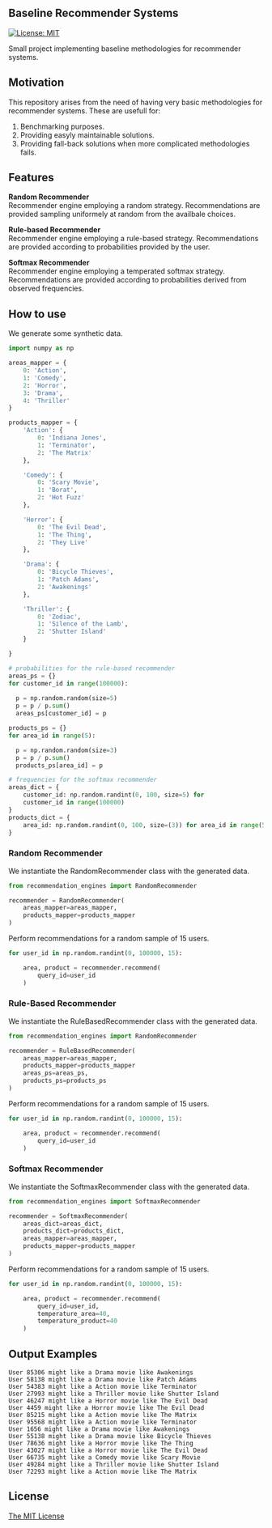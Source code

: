 ## Baseline Recommender Systems


[![License: MIT](https://img.shields.io/badge/License-MIT-yellow.svg)](https://opensource.org/licenses/MIT)

Small project implementing baseline methodologies for recommender systems.

## Motivation

This repository arises from the need of having very basic methodologies for recommender systems. These are usefull for:

1. Benchmarking purposes.
2. Providing easyly maintainable solutions.
3. Providing fall-back solutions when more complicated methodologies fails.

## Features

**Random Recommender**  
Recommender engine employing a random strategy. Recommendations are provided sampling uniformely at random from the availbale choices.
  
**Rule-based Recommender**  
Recommender engine employing a rule-based strategy. Recommendations are provided according to probabilities provided by the user.

**Softmax Recommender**  
Recommender engine employing a temperated softmax strategy. Recommendations are provided according to probabilities derived from observed frequencies.  
  

## How to use  
  
We generate some synthetic data.
```python
import numpy as np

areas_mapper = {
    0: 'Action',
    1: 'Comedy',
    2: 'Horror',
    3: 'Drama',
    4: 'Thriller'
}

products_mapper = {
    'Action': {
        0: 'Indiana Jones',
        1: 'Terminator',
        2: 'The Matrix'
    },

    'Comedy': {
        0: 'Scary Movie',
        1: 'Borat',
        2: 'Hot Fuzz'
    },

    'Horror': {
        0: 'The Evil Dead',
        1: 'The Thing',
        2: 'They Live'
    },

    'Drama': {
        0: 'Bicycle Thieves',
        1: 'Patch Adams',
        2: 'Awakenings'
    },

    'Thriller': {
        0: 'Zodiac',
        1: 'Silence of the Lamb',
        2: 'Shutter Island'
    }

}

# probabilities for the rule-based recommender
areas_ps = {}
for customer_id in range(100000):
  
  p = np.random.random(size=5)
  p = p / p.sum()
  areas_ps[customer_id] = p

products_ps = {}
for area_id in range(5):

  p = np.random.random(size=3)
  p = p / p.sum()
  products_ps[area_id] = p

# frequencies for the softmax recommender
areas_dict = {
    customer_id: np.random.randint(0, 100, size=5) for
    customer_id in range(100000)
}
products_dict = {
    area_id: np.random.randint(0, 100, size=(3)) for area_id in range(5)
}
```
### Random Recommender
We instantiate the RandomRecommender class with the generated data.
```python
from recommendation_engines import RandomRecommender

recommender = RandomRecommender(
    areas_mapper=areas_mapper,
    products_mapper=products_mapper
)
```  
Perform recommendations for a random sample of 15 users.
```python
for user_id in np.random.randint(0, 100000, 15):

    area, product = recommender.recommend(
        query_id=user_id
    )
```  
### Rule-Based Recommender
We instantiate the RuleBasedRecommender class with the generated data.
```python
from recommendation_engines import RandomRecommender

recommender = RuleBasedRecommender(
    areas_mapper=areas_mapper,
    products_mapper=products_mapper
    areas_ps=areas_ps, 
    products_ps=products_ps
)
```  
Perform recommendations for a random sample of 15 users.
```python
for user_id in np.random.randint(0, 100000, 15):

    area, product = recommender.recommend(
        query_id=user_id
    )
```  
### Softmax Recommender

We instantiate the SoftmaxRecommender class with the generated data.
```python
from recommendation_engines import SoftmaxRecommender

recommender = SoftmaxRecommender(
    areas_dict=areas_dict,
    products_dict=products_dict,
    areas_mapper=areas_mapper,
    products_mapper=products_mapper
)
```  
Perform recommendations for a random sample of 15 users.
```python
for user_id in np.random.randint(0, 100000, 15):

    area, product = recommender.recommend(
        query_id=user_id,
        temperature_area=40,
        temperature_product=40
    )
```  
## Output Examples
```
User 85306 might like a Drama movie like Awakenings
User 58138 might like a Drama movie like Patch Adams
User 54383 might like a Action movie like Terminator
User 27993 might like a Thriller movie like Shutter Island
User 46247 might like a Horror movie like The Evil Dead
User 4459 might like a Horror movie like The Evil Dead
User 85215 might like a Action movie like The Matrix
User 95568 might like a Action movie like Terminator
User 1656 might like a Drama movie like Awakenings
User 55138 might like a Drama movie like Bicycle Thieves
User 78636 might like a Horror movie like The Thing
User 43027 might like a Horror movie like The Evil Dead
User 66735 might like a Comedy movie like Scary Movie
User 49284 might like a Thriller movie like Shutter Island
User 72293 might like a Action movie like The Matrix
```
 
## License

[The MIT License](https://github.com/vb690/bazaar/blob/master/LICENSE)


